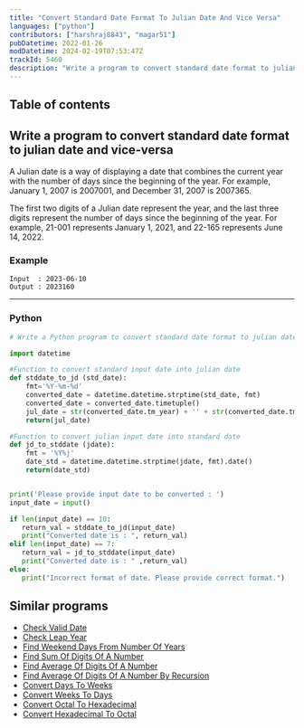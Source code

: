 ```yaml
---
title: "Convert Standard Date Format To Julian Date And Vice Versa"
languages: ["python"]
contributors: ["harshraj8843", "magar51"]
pubDatetime: 2022-01-26
modDatetime: 2024-02-19T07:53:47Z
trackId: 5460
description: "Write a program to convert standard date format to julian date and vice versa."
---
```


## Table of contents

## Write a program to convert standard date format to julian date and vice-versa

A Julian date is a way of displaying a date that combines the current year with the number of days since the beginning of the year. For example, January 1, 2007 is 2007001, and December 31, 2007 is 2007365.

The first two digits of a Julian date represent the year, and the last three digits represent the number of days since the beginning of the year. For example, 21-001 represents January 1, 2021, and 22-165 represents June 14, 2022.

### Example

```
Input  : 2023-06-10
Output : 2023160
```

---

### Python

```python
# Write a Python program to convert standard date format to julian date and vice versa

import datetime

#Function to convert standard input date into julian date
def stddate_to_jd (std_date):
    fmt='%Y-%m-%d'
    converted_date = datetime.datetime.strptime(std_date, fmt)
    converted_date = converted_date.timetuple()
    jul_date = str(converted_date.tm_year) + '' + str(converted_date.tm_yday)
    return(jul_date)

#Function to convert julian input date into standard date
def jd_to_stddate (jdate):
    fmt = '%Y%j'
    date_std = datetime.datetime.strptime(jdate, fmt).date()
    return(date_std)


print('Please provide input date to be converted : ')
input_date = input()

if len(input_date) == 10:
   return_val = stddate_to_jd(input_date)
   print("Converted date is : ", return_val)
elif len(input_date) == 7:
   return_val = jd_to_stddate(input_date)
   print("Converted date is : " ,return_val)
else:
   print("Incorrect format of date. Please provide correct format.")
```

## Similar programs

- [Check Valid Date](/program/check-valid-date)
- [Check Leap Year](/program/check-leap-year)
- [Find Weekend Days From Number Of Years](/program/find-weekend-days-from-number-of-years)
- [Find Sum Of Digits Of A Number](/program/find-sum-of-digits-of-a-number)
- [Find Average Of Digits Of A Number](/program/find-average-of-digits-of-a-number)
- [Find Average Of Digits Of A Number By Recursion](/program/find-average-of-digits-of-a-number-by-recursion)
- [Convert Days To Weeks](/program/convert-days-to-weeks)
- [Convert Weeks To Days](/program/convert-weeks-to-days)
- [Convert Octal To Hexadecimal](/program/convert-octal-to-hexadecimal)
- [Convert Hexadecimal To Octal](/program/convert-hexadecimal-to-octal)
